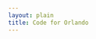 ```yaml
---
layout: plain
title: Code for Orlando
---
```

<script type="text/javascript">


bugs_needing_help = new Array();
// when, bug url, repository name, conributors_url

function parse_help_needed_results(req, repository_name, issues_url_description, contributors_url) {
  console.log(req.responseText);
}


function poll_help_needed(repository_name, issues_url_description, contributors_url) {
  
  req = new XMLHttpRequest();
  req.addEventListener("load", function() { parse_help_needed_results(req, repository_name, issues_url_description, contributors_url) });
  req.open("GET", issues_url_description.replace("{/number}", "?assignee=none&amp;labels=help%20wanted"));
  req.send();
}

{% for repository in site.github.public_repositories %}poll_help_needed('{{ repository.name }}', '{{ repository.issues_url }}', '{{ repository.contributors_url }}');
{% endfor %}
</script>
